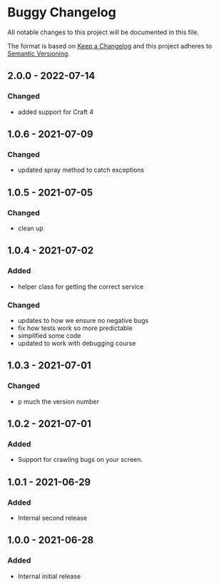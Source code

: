 # Buggy Changelog

All notable changes to this project will be documented in this file.

The format is based on [Keep a Changelog](http://keepachangelog.com/) and this project adheres to [Semantic Versioning](http://semver.org/).

## 2.0.0 - 2022-07-14
### Changed
- added support for Craft 4

## 1.0.6 - 2021-07-09
### Changed
- updated spray method to catch exceptions

## 1.0.5 - 2021-07-05
### Changed
- clean up

## 1.0.4 - 2021-07-02
### Added
- helper class for getting the correct service

### Changed
- updates to how we ensure no negative bugs
- fix how tests work so more predictable
- simplified some code
- updated to work with debugging course

## 1.0.3 - 2021-07-01
### Changed
- p much the version number


## 1.0.2 - 2021-07-01
### Added
- Support for crawling bugs on your screen.

## 1.0.1 - 2021-06-29
### Added
- Internal second release

## 1.0.0 - 2021-06-28
### Added
- Internal initial release

